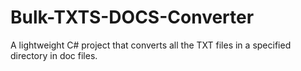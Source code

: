 # Bulk-TXTS-DOCS-Converter

A lightweight C# project that converts all the TXT files in a specified directory in doc files.
